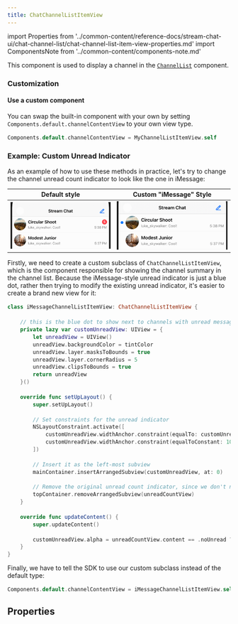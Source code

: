 ```yaml
---
title: ChatChannelListItemView
---
```


import Properties from '../common-content/reference-docs/stream-chat-ui/chat-channel-list/chat-channel-list-item-view-properties.md'
import ComponentsNote from '../common-content/components-note.md'

This component is used to display a channel in the [`ChannelList`](channel-list.md) component.

### Customization

#### Use a custom component

You can swap the built-in component with your own by setting `Components.default.channelContentView` to your own view type.

```swift
Components.default.channelContentView = MyChannelListItemView.self
```

<ComponentsNote />

### Example: Custom Unread Indicator

As an example of how to use these methods in practice, let's try to change the channel unread count indicator to look like the one in iMessage:

| Default style  | Custom "iMessage" Style |
| -------------- | ----------------------- |
| ![Default unread count](../assets/default-unread-count.png)  | ![iMessage unread count](../assets/custom-unread-count.png)  |


Firstly, we need to create a custom subclass of `ChatChannelListItemView`, which is the component responsible for showing the channel summary in the channel list. Because the iMessage-style unread indicator is just a blue dot, rather then trying to modify the existing unread indicator, it's easier to create a brand new view for it:

```swift
class iMessageChannelListItemView: ChatChannelListItemView {

    // this is the blue dot to show next to channels with unread messages
    private lazy var customUnreadView: UIView = {
        let unreadView = UIView()
        unreadView.backgroundColor = tintColor
        unreadView.layer.masksToBounds = true
        unreadView.layer.cornerRadius = 5
        unreadView.clipsToBounds = true
        return unreadView
    }()

    override func setUpLayout() {
        super.setUpLayout()

        // Set constraints for the unread indicator
        NSLayoutConstraint.activate([
            customUnreadView.widthAnchor.constraint(equalTo: customUnreadView.heightAnchor),
            customUnreadView.widthAnchor.constraint(equalToConstant: 10),
        ])

        // Insert it as the left-most subview
        mainContainer.insertArrangedSubview(customUnreadView, at: 0)

        // Remove the original unread count indicator, since we don't need it anymore
        topContainer.removeArrangedSubview(unreadCountView)
    }

    override func updateContent() {
        super.updateContent()

        customUnreadView.alpha = unreadCountView.content == .noUnread ? 0 : 1
    }
}
```

Finally, we have to tell the SDK to use our custom subclass instead of the default type:
```swift
Components.default.channelContentView = iMessageChannelListItemView.self
```

## Properties

<Properties />
